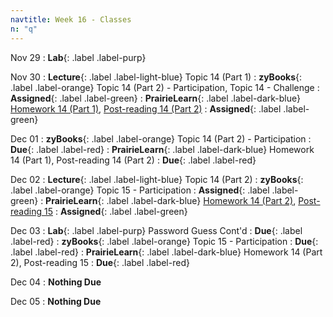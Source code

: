 ```yaml
---
navtitle: Week 16 - Classes
n: "q"
---
```


Nov 29
: **Lab**{: .label .label-purp} [](#)

Nov 30
: **Lecture**{: .label .label-light-blue} Topic 14 (Part 1)
: **zyBooks**{: .label .label-orange} Topic 14 (Part 2) - Participation, Topic 14 - Challenge
    : **Assigned**{: .label .label-green}
: **PrairieLearn**{: .label .label-dark-blue} [Homework 14 (Part 1)](https://www.prairielearn.org/pl/course_instance/128740/assessment/2312026), [Post-reading 14 (Part 2)](#)
    : **Assigned**{: .label .label-green}


Dec 01
: **zyBooks**{: .label .label-orange} Topic 14 (Part 2) - Participation
    : **Due**{: .label .label-red}
: **PrairieLearn**{: .label .label-dark-blue} Homework 14 (Part 1), Post-reading 14 (Part 2)
    : **Due**{: .label .label-red}


Dec 02
: **Lecture**{: .label .label-light-blue} Topic 14 (Part 2)
: **zyBooks**{: .label .label-orange} Topic 15 - Participation
    : **Assigned**{: .label .label-green}
: **PrairieLearn**{: .label .label-dark-blue} [Homework 14 (Part 2)](https://www.prairielearn.org/pl/course_instance/128740/assessment/2312027), [Post-reading 15](#)
    : **Assigned**{: .label .label-green}

Dec 03
: **Lab**{: .label .label-purp} [](#) Password Guess Cont'd
    : **Due**{: .label .label-red}
: **zyBooks**{: .label .label-orange} Topic 15 - Participation
    : **Due**{: .label .label-red}
: **PrairieLearn**{: .label .label-dark-blue} Homework 14 (Part 2), Post-reading 15
    : **Due**{: .label .label-red}

Dec 04
: **Nothing Due**

Dec 05
: **Nothing Due**


